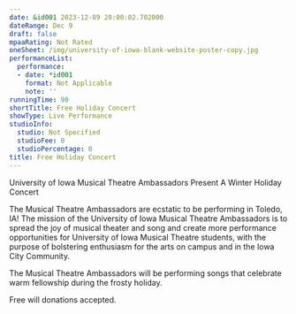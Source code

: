 ```yaml
---
date: &id001 2023-12-09 20:00:02.702000
dateRange: Dec 9
draft: false
mpaaRating: Not Rated
oneSheet: /img/university-of-iowa-blank-website-poster-copy.jpg
performanceList:
  performance:
  - date: *id001
    format: Not Applicable
    note: ''
runningTime: 90
shortTitle: Free Holiday Concert
showType: Live Performance
studioInfo:
  studio: Not Specified
  studioFee: 0
  studioPercentage: 0
title: Free Holiday Concert
---
```


University of Iowa Musical Theatre Ambassadors Present A Winter Holiday Concert

The Musical Theatre Ambassadors are ecstatic to be performing in Toledo, IA! The mission of the University of Iowa Musical Theatre Ambassadors is to spread the joy of musical theater and song and create more performance opportunities for University of Iowa Musical Theatre students, with the purpose of bolstering enthusiasm for the arts on campus and in the Iowa City Community. 

The Musical Theatre Ambassadors will be performing songs that celebrate warm fellowship during the frosty holiday.

F﻿ree will donations accepted.